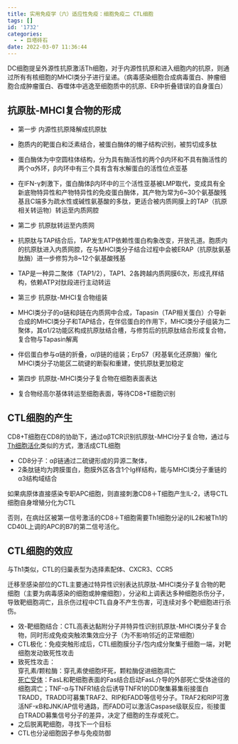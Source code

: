 ```yaml
---
title: 实用免疫学（六）适应性免疫：细胞免疫二 CTL细胞
tags: []
id: '1732'
categories:
  - - 巨塔砖石
date: 2022-03-07 11:36:44
---
```


DC细胞提呈外源性抗原激活Th细胞，对于内源性抗原和进入细胞内的抗原，则通过所有有核细胞的MHCI类分子进行呈递。（病毒感染细胞合成病毒蛋白、肿瘤细胞合成肿瘤蛋白、吞噬体中逃逸至细胞质中的抗原、ER中折叠错误的自身蛋白）

## 抗原肽-MHCI复合物的形成

*   第一步 内源性抗原降解成抗原肽
*   胞质内的靶蛋白和泛素结合，被蛋白酶体的帽子结构识别，被剪切成多肽
*   蛋白酶体为中空圆柱体结构，分为具有酶活性的两个β内环和不具有酶活性的两个α外环，β内环中有三个具有含有水解蛋白的活性位点亚基
*   在IFN-γ刺激下，蛋白酶体β内环中的三个活性亚基被LMP取代，变成具有全新底物特异性和产物特异性的免疫蛋白酶体，其产物为常为6~30个氨基酸残基且C端多为疏水性或碱性氨基酸的多肽，更适合被内质网膜上的TAP（抗原相关转运物）转运至内质网腔

*   第二步 抗原肽转运至内质网
*   抗原肽与TAP结合后，TAP发生ATP依赖性蛋白构象改变，开放孔道。胞质内的抗原肽进入内质网腔，在与MHCI类分子结合过程中会被ERAP（抗原肽氨基肽酶）进一步修剪为8~12个氨基酸残基
*   TAP是一种异二聚体（TAP1/2），TAP1、2各跨越内质网膜6次，形成孔样结构，依赖ATP对肽段进行主动转运

*   第三步 抗原肽-MHCI复合物组装
*   MHCI类分子的α链和β链在内质网中合成，Tapasin（TAP相关蛋白）介导新合成的MHCI类分子和TAP结合，在伴侣蛋白的作用下，MHCI类分子组装为二聚体，其α1/2功能区构成抗原肽结合槽，与修剪后的抗原肽结合形成复合物，复合物与Tapasin解离
*   伴侣蛋白参与α链的折叠，α/β链的组装；Erp57（羟基氧化还原酶）催化MHCI类分子功能区二硫键的断裂和重建，使抗原肽更加稳定

*   第四步 抗原肽-MHCI类分子复合物在细胞表面表达
*   复合物经高尔基体转运至细胞表面，等待CD8+T细胞识别

## CTL细胞的产生

CD8+T细胞在CD8的协助下，通过αβTCR识别抗原肽-MHCI分子复合物，通过与[Th细胞活化](https://limour.top/1722.html)类似的方式，激活成CTL细胞

*   CD8分子：αβ链通过二硫键形成的异源二聚体，
*   2条肽链均为跨膜蛋白，胞膜外区各含1个Ig样结构，能与MHCI类分子重链的α3结构域结合

如果病原体直接感染专职APC细胞，则直接刺激CD8＋T细胞产生IL-2，诱导CTL细胞自身增殖分化为CTL

否则，在病灶区被第一信号激活的CD8＋T细胞需要Th1细胞分泌的IL2和被Th1的CD40L上调的APC的B7的第二信号活化。

## CTL细胞的效应

与Th1类似，CTL的归巢表型为选择素配体、CXCR3、CCR5

迁移至感染部位的CTL主要通过特异性识别表达抗原肽-MHCI类分子复合物的靶细胞（主要为病毒感染的细胞或肿瘤细胞），分泌和上调表达多种细胞杀伤分子，导致靶细胞凋亡，且杀伤过程中CTL自身不产生伤害，可连续对多个靶细胞进行杀伤。

*   效-靶细胞结合：CTL高表达黏附分子并特异性识别抗原肽-MHCI类分子复合物，同时形成免疫突触浓集效应分子（为不影响邻近的正常细胞）
*   CTL极化：免疫突触形成后，CTL细胞膜分子/包内成分聚集于细胞一端，对靶细胞发动致死性攻击
*   致死性攻击：  
    穿孔素/颗粒酶：穿孔素使细胞坏死，颗粒酶促进细胞凋亡  
    [死亡受体](https://zhuanlan.zhihu.com/p/42772317)：FasL和靶细胞表面的Fas结合启动FasL介导的外部死亡受体途径的细胞凋亡；TNF-α与TNFR1结合后诱导TNFR1的DD聚集募集衔接蛋白TRADD，TRADD可募集TRAF2、RIP和FADD等信号分子。TRAF2和RIP可激活NF-κB和JNK/AP信号通路，而FADD可以激活Caspase级联反应，衔接蛋白TRADD募集信号分子的差异，决定了细胞的生存或死亡。
*   之后脱离靶细胞，寻找下一个目标
*   CTL也分泌细胞因子参与免疫防御